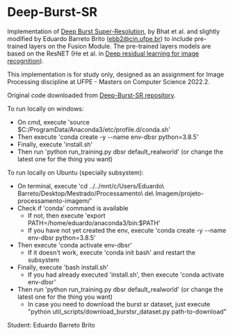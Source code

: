 # Deep-Burst-SR
Implementation of [Deep Burst Super-Resolution](https://arxiv.org/pdf/2101.10997.pdf), by Bhat et al. and slightly modified by Eduardo Barreto Brito (ebb2@cin.ufpe.br) to include pre-trained layers on the Fusion Module. The pre-trained layers models are based on the ResNET (He et al. in [Deep residual learning for image recognition](https://arxiv.org/abs/1512.03385)). 

This implementation is for study only, designed as an assignment for Image Processing discipline at UFPE - Masters on Computer Science 2022.2.

Original code downloaded from [Deep-Burst-SR repository](https://github.com/goutamgmb/deep-burst-sr).

To run locally on windows:
- On cmd, execute 'source $C:/ProgramData/Anaconda3/etc/profile.d/conda.sh'
- Then execute 'conda create -y --name env-dbsr python=3.8.5'
- Finally, execute 'install.sh'
- Then run 'python run_training.py dbsr default_realworld' (or change the latest one for the thing you want)

To run locally on Ubuntu (specially subsystem):
- On terminal, execute 'cd ../../mnt/c/Users/Eduardo\ Barreto/Desktop/Mestrado/Processamento\ de\ Imagem/projeto-processamento-imagem/'
- Check if 'conda' command is available
  - If not, then execute 'export PATH=/home/eduardo/anaconda3/bin:$PATH'
  - If you have not yet created the env, execute 'conda create -y --name env-dbsr python=3.8.5'
- Then execute 'conda activate env-dbsr'
  - If it doesn't work, execute 'conda init bash' and restart the subsystem
- Finally, execute 'bash install.sh'
  - If you had already executed 'install.sh', then execute 'conda activate env-dbsr'
- Then run 'python run_training.py dbsr default_realworld' (or change the latest one for the thing you want)
  - In case you need to download the burst sr dataset, just execute "python util_scripts/download_burstsr_dataset.py path-to-download"

Student: Eduardo Barreto Brito